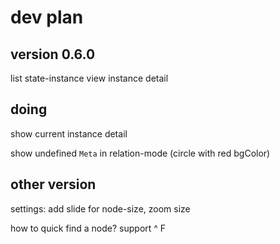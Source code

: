 # dev plan

## version 0.6.0

list state-instance
view instance detail
## doing

show current instance detail

show undefined `Meta` in relation-mode (circle with red bgColor)

## other version

settings: add slide for node-size, zoom size

how to quick find a node? support ^ F



